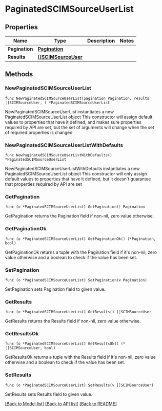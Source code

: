 # PaginatedSCIMSourceUserList

## Properties

Name | Type | Description | Notes
------------ | ------------- | ------------- | -------------
**Pagination** | [**Pagination**](Pagination.md) |  | 
**Results** | [**[]SCIMSourceUser**](SCIMSourceUser.md) |  | 

## Methods

### NewPaginatedSCIMSourceUserList

`func NewPaginatedSCIMSourceUserList(pagination Pagination, results []SCIMSourceUser, ) *PaginatedSCIMSourceUserList`

NewPaginatedSCIMSourceUserList instantiates a new PaginatedSCIMSourceUserList object
This constructor will assign default values to properties that have it defined,
and makes sure properties required by API are set, but the set of arguments
will change when the set of required properties is changed

### NewPaginatedSCIMSourceUserListWithDefaults

`func NewPaginatedSCIMSourceUserListWithDefaults() *PaginatedSCIMSourceUserList`

NewPaginatedSCIMSourceUserListWithDefaults instantiates a new PaginatedSCIMSourceUserList object
This constructor will only assign default values to properties that have it defined,
but it doesn't guarantee that properties required by API are set

### GetPagination

`func (o *PaginatedSCIMSourceUserList) GetPagination() Pagination`

GetPagination returns the Pagination field if non-nil, zero value otherwise.

### GetPaginationOk

`func (o *PaginatedSCIMSourceUserList) GetPaginationOk() (*Pagination, bool)`

GetPaginationOk returns a tuple with the Pagination field if it's non-nil, zero value otherwise
and a boolean to check if the value has been set.

### SetPagination

`func (o *PaginatedSCIMSourceUserList) SetPagination(v Pagination)`

SetPagination sets Pagination field to given value.


### GetResults

`func (o *PaginatedSCIMSourceUserList) GetResults() []SCIMSourceUser`

GetResults returns the Results field if non-nil, zero value otherwise.

### GetResultsOk

`func (o *PaginatedSCIMSourceUserList) GetResultsOk() (*[]SCIMSourceUser, bool)`

GetResultsOk returns a tuple with the Results field if it's non-nil, zero value otherwise
and a boolean to check if the value has been set.

### SetResults

`func (o *PaginatedSCIMSourceUserList) SetResults(v []SCIMSourceUser)`

SetResults sets Results field to given value.



[[Back to Model list]](../README.md#documentation-for-models) [[Back to API list]](../README.md#documentation-for-api-endpoints) [[Back to README]](../README.md)


